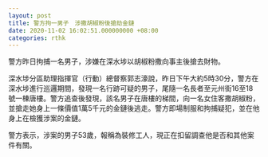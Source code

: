 ```yaml
---
layout: post
title: 警方拘一男子　涉撒胡椒粉後搶劫金鏈
date: 2020-11-02 16:02:51.000000000 +08:00
categories: rthk
---
```


警方昨日拘捕一名男子，涉嫌在深水埗以胡椒粉撒向事主後搶去財物。

深水埗分區助理指揮官（行動）總督察郭志濠說，昨日下午大約5時30分，警方在深水埗進行巡邏期間，發現一名行跡可疑的男子，尾隨一名長者至元州街16至18號一棟唐樓。警方追查後發現，該名男子在唐樓的梯間，向一名女住客撒胡椒粉，並搶走她身上一條價值1萬5千元的金鏈後逃走。警方即場制服和拘捕疑犯，並在他身上在檢獲涉案的金鏈。

警方表示，涉案的男子53歲，報稱為裝修工人，現正在扣留調查他是否和其他案件有關。
